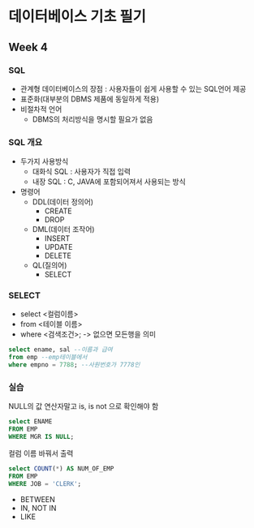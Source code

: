 # 데이터베이스 기초 필기

## Week 4

### SQL

- 관계형 데이터베이스의 장점 : 사용자들이 쉽게 사용할 수 있는 SQL언어 제공
- 표준화(대부분의 DBMS 제품에 동일하게 적용)
- 비절차적 언어
  - DBMS의 처리방식을 명시할 필요가 없음

### SQL 개요

- 두가지 사용방식
  - 대화식 SQL : 사용자가 직접 입력
  - 내장 SQL : C, JAVA에 포함되어져서 사용되는 방식
- 명령어
  - DDL(데이터 정의어)
    - CREATE
    - DROP
  - DML(데이터 조작어)
    - INSERT
    - UPDATE
    - DELETE
  - QL(질의어)
    - SELECT

### SELECT

- select <컬럼이름>
- from <테이블 이름>
- where <검색조건>; -> 없으면 모든행을 의미
```sql
select ename, sal --이름과 급여
from emp --emp테이블에서
where empno = 7788; --사원번호가 7778인
```

### 실습

NULL의 값 연산자말고 is, is not 으로 확인해야 함
```sql
select ENAME
FROM EMP
WHERE MGR IS NULL;
```
컬럼 이름 바꿔서 출력
```SQL
select COUNT(*) AS NUM_OF_EMP
FROM EMP
WHERE JOB = 'CLERK';
```

- BETWEEN
- IN, NOT IN
- LIKE
